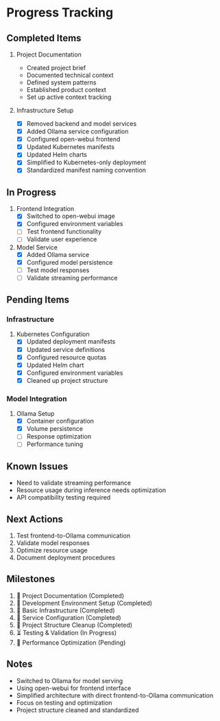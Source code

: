 # Progress Tracking

## Completed Items
1. Project Documentation
   - Created project brief
   - Documented technical context
   - Defined system patterns
   - Established product context
   - Set up active context tracking

2. Infrastructure Setup
   - [x] Removed backend and model services
   - [x] Added Ollama service configuration
   - [x] Configured open-webui frontend
   - [x] Updated Kubernetes manifests
   - [x] Updated Helm charts
   - [x] Simplified to Kubernetes-only deployment
   - [x] Standardized manifest naming convention

## In Progress
1. Frontend Integration
   - [x] Switched to open-webui image
   - [x] Configured environment variables
   - [ ] Test frontend functionality
   - [ ] Validate user experience

2. Model Service
   - [x] Added Ollama service
   - [x] Configured model persistence
   - [ ] Test model responses
   - [ ] Validate streaming performance

## Pending Items

### Infrastructure
1. Kubernetes Configuration
   - [x] Updated deployment manifests
   - [x] Updated service definitions
   - [x] Configured resource quotas
   - [x] Updated Helm chart
   - [x] Configured environment variables
   - [x] Cleaned up project structure

### Model Integration
1. Ollama Setup
   - [x] Container configuration
   - [x] Volume persistence
   - [ ] Response optimization
   - [ ] Performance tuning

## Known Issues
- Need to validate streaming performance
- Resource usage during inference needs optimization
- API compatibility testing required

## Next Actions
1. Test frontend-to-Ollama communication
2. Validate model responses
3. Optimize resource usage
4. Document deployment procedures

## Milestones
1. 🏁 Project Documentation (Completed)
2. 🏁 Development Environment Setup (Completed)
3. 🏁 Basic Infrastructure (Completed)
4. 🏁 Service Configuration (Completed)
5. 🏁 Project Structure Cleanup (Completed)
6. ⏳ Testing & Validation (In Progress)
7. 📅 Performance Optimization (Pending)

## Notes
- Switched to Ollama for model serving
- Using open-webui for frontend interface
- Simplified architecture with direct frontend-to-Ollama communication
- Focus on testing and optimization
- Project structure cleaned and standardized
